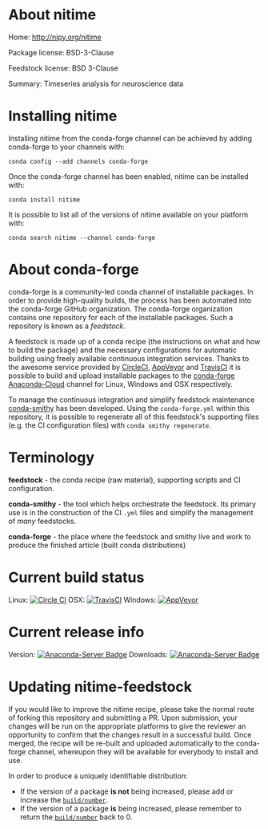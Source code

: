 About nitime
============

Home: http://nipy.org/nitime

Package license: BSD-3-Clause

Feedstock license: BSD 3-Clause

Summary: Timeseries analysis for neuroscience data



Installing nitime
=================

Installing nitime from the conda-forge channel can be achieved by adding conda-forge to your channels with:

```
conda config --add channels conda-forge
```

Once the conda-forge channel has been enabled, nitime can be installed with:

```
conda install nitime
```

It is possible to list all of the versions of nitime available on your platform with:

```
conda search nitime --channel conda-forge
```


About conda-forge
=================

conda-forge is a community-led conda channel of installable packages.
In order to provide high-quality builds, the process has been automated into the
conda-forge GitHub organization. The conda-forge organization contains one repository 
for each of the installable packages. Such a repository is known as a *feedstock*.

A feedstock is made up of a conda recipe (the instructions on what and how to build
the package) and the necessary configurations for automatic building using freely
available continuous integration services. Thanks to the awesome service provided by
[CircleCI](https://circleci.com/), [AppVeyor](http://www.appveyor.com/)
and [TravisCI](https://travis-ci.org/) it is possible to build and upload installable
packages to the [conda-forge](https://anaconda.org/conda-forge)
[Anaconda-Cloud](http://docs.anaconda.org/) channel for Linux, Windows and OSX respectively.

To manage the continuous integration and simplify feedstock maintenance
[conda-smithy](http://github.com/conda-forge/conda-smithy) has been developed.
Using the ``conda-forge.yml`` within this repository, it is possible to regenerate all of
this feedstock's supporting files (e.g. the CI configuration files) with ``conda smithy regenerate``.


Terminology
===========

**feedstock** - the conda recipe (raw material), supporting scripts and CI configuration.

**conda-smithy** - the tool which helps orchestrate the feedstock.
                   Its primary use is in the construction of the CI ``.yml`` files
                   and simplify the management of *many* feedstocks.

**conda-forge** - the place where the feedstock and smithy live and work to
                  produce the finished article (built conda distributions)

Current build status
====================

Linux: [![Circle CI](https://circleci.com/gh/conda-forge/nitime-feedstock.svg?style=svg)](https://circleci.com/gh/conda-forge/nitime-feedstock)
OSX: [![TravisCI](https://travis-ci.org/conda-forge/nitime-feedstock.svg?branch=master)](https://travis-ci.org/conda-forge/nitime-feedstock) 
Windows: [![AppVeyor](https://ci.appveyor.com/api/projects/status/github/conda-forge/nitime-feedstock?svg=True)](https://ci.appveyor.com/project/conda-forge/nitime-feedstock/branch/master)

Current release info
====================
Version: [![Anaconda-Server Badge](https://anaconda.org/conda-forge/nitime/badges/version.svg)](https://anaconda.org/conda-forge/nitime)
Downloads: [![Anaconda-Server Badge](https://anaconda.org/conda-forge/nitime/badges/downloads.svg)](https://anaconda.org/conda-forge/nitime)


Updating nitime-feedstock
=========================

If you would like to improve the nitime recipe, please take the normal
route of forking this repository and submitting a PR. Upon submission, your changes will
be run on the appropriate platforms to give the reviewer an opportunity to confirm that the
changes result in a successful build. Once merged, the recipe will be re-built and uploaded
automatically to the conda-forge channel, whereupon they will be available for everybody to
install and use.

In order to produce a uniquely identifiable distribution:
 * If the version of a package **is not** being increased, please add or increase
   the [``build/number``](http://conda.pydata.org/docs/building/meta-yaml.html#build-number-and-string). 
 * If the version of a package **is** being increased, please remember to return
   the [``build/number``](http://conda.pydata.org/docs/building/meta-yaml.html#build-number-and-string)
   back to 0.
